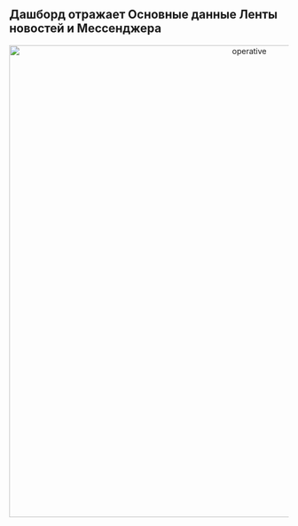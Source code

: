 ## Дашборд отражает Основные данные Ленты новостей и Мессенджера

<p align="center">
  <img src="[https://github.com/mynameis-nikita/superset_dashboards/blob/main/feed_operative/feed_operative.png](https://github.com/mynameis-nikita/superset_dashboards/blob/main/message_feed_main/feed_mess_main.png)" width="850" title="operative">  
</p>

